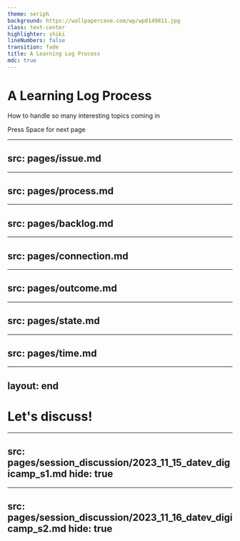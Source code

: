 ```yaml
---
theme: seriph
background: https://wallpapercave.com/wp/wp8149811.jpg
class: text-center
highlighter: shiki
lineNumbers: false
transition: fade
title: A Learning Log Process
mdc: true
---
```


# A Learning Log Process

How to handle so many interesting topics coming in

<div class="pt-12">
  <span @click="$slidev.nav.next" class="px-2 py-1 rounded cursor-pointer" hover="bg-white bg-opacity-10">
    Press Space for next page <carbon:arrow-right class="inline"/>
  </span>
</div>

<div class="abs-br m-6 flex gap-2">
  <a href="https://github.com/sourcefranke/learning-logs-presentation" target="_blank" alt="GitHub"
    class="text-xl slidev-icon-btn opacity-50 !border-none !hover:text-white">
    <carbon-logo-github />
  </a>
</div>

---
src: pages/issue.md
---

---
src: pages/process.md
---

---
src: pages/backlog.md
---

---
src: pages/connection.md
---

---
src: pages/outcome.md
---

---
src: pages/state.md
---

---
src: pages/time.md
---

---
layout: end
---

# Let's discuss!


---
src: pages/session_discussion/2023_11_15_datev_digicamp_s1.md
hide: true
---

---
src: pages/session_discussion/2023_11_16_datev_digicamp_s2.md
hide: true
---
